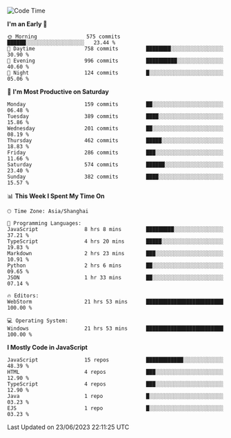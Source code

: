 <!--START_SECTION:waka-->
![Code Time](http://img.shields.io/badge/Code%20Time-2%2C398%20hrs%2045%20mins-blue)

**I'm an Early 🐤** 

```text
🌞 Morning                575 commits         ██████░░░░░░░░░░░░░░░░░░░   23.44 % 
🌆 Daytime                758 commits         ████████░░░░░░░░░░░░░░░░░   30.90 % 
🌃 Evening                996 commits         ██████████░░░░░░░░░░░░░░░   40.60 % 
🌙 Night                  124 commits         █░░░░░░░░░░░░░░░░░░░░░░░░   05.06 % 
```
📅 **I'm Most Productive on Saturday** 

```text
Monday                   159 commits         ██░░░░░░░░░░░░░░░░░░░░░░░   06.48 % 
Tuesday                  389 commits         ████░░░░░░░░░░░░░░░░░░░░░   15.86 % 
Wednesday                201 commits         ██░░░░░░░░░░░░░░░░░░░░░░░   08.19 % 
Thursday                 462 commits         █████░░░░░░░░░░░░░░░░░░░░   18.83 % 
Friday                   286 commits         ███░░░░░░░░░░░░░░░░░░░░░░   11.66 % 
Saturday                 574 commits         ██████░░░░░░░░░░░░░░░░░░░   23.40 % 
Sunday                   382 commits         ████░░░░░░░░░░░░░░░░░░░░░   15.57 % 
```


📊 **This Week I Spent My Time On** 

```text
🕑︎ Time Zone: Asia/Shanghai

💬 Programming Languages: 
JavaScript               8 hrs 8 mins        █████████░░░░░░░░░░░░░░░░   37.21 % 
TypeScript               4 hrs 20 mins       █████░░░░░░░░░░░░░░░░░░░░   19.83 % 
Markdown                 2 hrs 23 mins       ███░░░░░░░░░░░░░░░░░░░░░░   10.91 % 
Python                   2 hrs 6 mins        ██░░░░░░░░░░░░░░░░░░░░░░░   09.65 % 
JSON                     1 hr 33 mins        ██░░░░░░░░░░░░░░░░░░░░░░░   07.14 % 

🔥 Editors: 
WebStorm                 21 hrs 53 mins      █████████████████████████   100.00 % 

💻 Operating System: 
Windows                  21 hrs 53 mins      █████████████████████████   100.00 % 
```

**I Mostly Code in JavaScript** 

```text
JavaScript               15 repos            ████████████░░░░░░░░░░░░░   48.39 % 
HTML                     4 repos             ███░░░░░░░░░░░░░░░░░░░░░░   12.90 % 
TypeScript               4 repos             ███░░░░░░░░░░░░░░░░░░░░░░   12.90 % 
Java                     1 repo              █░░░░░░░░░░░░░░░░░░░░░░░░   03.23 % 
EJS                      1 repo              █░░░░░░░░░░░░░░░░░░░░░░░░   03.23 % 
```




 Last Updated on 23/06/2023 22:11:25 UTC
<!--END_SECTION:waka-->

<!--
**likaiqiang/likaiqiang** is a ✨ _special_ ✨ repository because its `README.md` (this file) appears on your GitHub profile.

Here are some ideas to get you started:

- 🔭 I’m currently working on ...
- 🌱 I’m currently learning ...
- 👯 I’m looking to collaborate on ...
- 🤔 I’m looking for help with ...
- 💬 Ask me about ...
- 📫 How to reach me: ...
- 😄 Pronouns: ...
- ⚡ Fun fact: ...
-->
